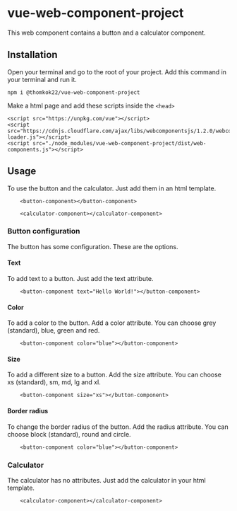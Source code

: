 # vue-web-component-project
This web component contains a button and a calculator component.

## Installation
Open your terminal and go to the root of your project. Add this command in your terminal and run it.
```
npm i @thomkok22/vue-web-component-project
```
Make a html page and add these scripts inside the ```<head>```
```
<script src="https://unpkg.com/vue"></script>
<script src="https://cdnjs.cloudflare.com/ajax/libs/webcomponentsjs/1.2.0/webcomponents-loader.js"></script>
<script src="./node_modules/vue-web-component-project/dist/web-components.js"></script>
```

## Usage
To use the button and the calculator. Just add them in an html template.
```
    <button-component></button-component>
    
    <calculator-component></calculator-component>
```

### Button configuration
The button has some configuration. These are the options.

#### Text
To add text to a button. Just add the text attribute.
```
    <button-component text="Hello World!"></button-component>
```
#### Color
To add a color to the button. Add a color attribute.
You can choose grey (standard), blue, green and red.
```
    <button-component color="blue"></button-component>
```
#### Size
To add a different size to a button. Add the size attribute.
You can choose xs (standard), sm, md, lg and xl.
```
    <button-component size="xs"></button-component>
```
#### Border radius
To change the border radius of the button. Add the radius attribute.
You can choose block (standard), round and circle.
```
    <button-component color="blue"></button-component>
```

### Calculator
The calculator has no attributes. Just add the calculator in your html template.
```
    <calculator-component></calculator-component>
```